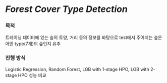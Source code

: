 # *Forest Cover Type Detection*

### 목적
트레이닝 데이터에 있는 숲의 토양, 거리 등의 정보를 바탕으로 test에서 주어지는 숲은 어떤 type(7개)의 숲인지 유추

### 진행 방식
Logistic Regression, Random Forest, LGB with 1-stage HPO, LGB with 2-stage HPO 성능 비교

